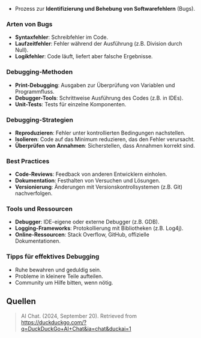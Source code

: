 - Prozess zur **Identifizierung und Behebung von Softwarefehlern** (Bugs).

### Arten von Bugs
- **Syntaxfehler**: Schreibfehler im Code.
- **Laufzeitfehler**: Fehler während der Ausführung (z.B. Division durch Null).
- **Logikfehler**: Code läuft, liefert aber falsche Ergebnisse.

### Debugging-Methoden
- **Print-Debugging**: Ausgaben zur Überprüfung von Variablen und Programmfluss.
- **Debugger-Tools**: Schrittweise Ausführung des Codes (z.B. in IDEs).
- **Unit-Tests**: Tests für einzelne Komponenten.

### Debugging-Strategien
- **Reproduzieren**: Fehler unter kontrollierten Bedingungen nachstellen.
- **Isolieren**: Code auf das Minimum reduzieren, das den Fehler verursacht.
- **Überprüfen von Annahmen**: Sicherstellen, dass Annahmen korrekt sind.

### Best Practices
- **Code-Reviews**: Feedback von anderen Entwicklern einholen.
- **Dokumentation**: Festhalten von Versuchen und Lösungen.
- **Versionierung**: Änderungen mit Versionskontrollsystemen (z.B. Git) nachverfolgen.

### Tools und Ressourcen
- **Debugger**: IDE-eigene oder externe Debugger (z.B. GDB).
- **Logging-Frameworks**: Protokollierung mit Bibliotheken (z.B. Log4j).
- **Online-Ressourcen**: Stack Overflow, GitHub, offizielle Dokumentationen.

### Tipps für effektives Debugging
- Ruhe bewahren und geduldig sein.
- Probleme in kleinere Teile aufteilen.
- Community um Hilfe bitten, wenn nötig.

## Quellen 

> AI Chat. (2024, September 20). Retrieved from https://duckduckgo.com/?q=DuckDuckGo+AI+Chat&ia=chat&duckai=1